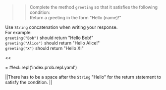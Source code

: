 >>Complete the method <code>greeting</code> so that it satisfies the following condition:<br/>
Return a greeting in the form "Hello (name)!"
<p>Use <code>String</code> concatenation when writing your response.<br/>
For example:<br/>
<code>greeting("Bob")</code> should return "Hello Bob!"<br/>
<code>greeting("Alice")</code> should return "Hello Alice!"<br/>
<code>greeting("X")</code> should return "Hello X!" </p><<

= #!exl::repl('index.prob.repl.yaml')

||There has to be a space after the <code>String</code> "Hello" for the return statement to satisfy the condition. ||
